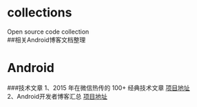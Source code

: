 # collections
Open source code collection<br>
##相关Android博客文档整理
# Android
###技术文章
1、2015 年在微信热传的 100+ 经典技术文章  [项目地址](https://github.com/jobbole/awesome-wechat-dev-posts-2015) <br>
2、Android开发者博客汇总  [项目地址](https://github.com/CodingFish2015/Android-Developer-Blog-Rss) <br>

